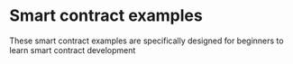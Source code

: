 # Smart contract examples
These smart contract examples  are specifically designed for beginners to learn smart contract development 
